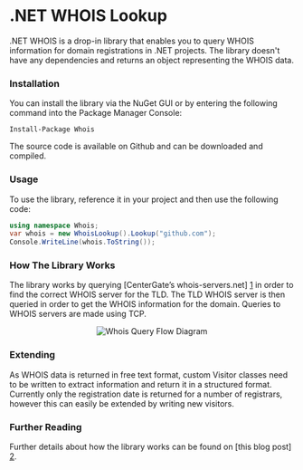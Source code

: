 .NET WHOIS Lookup
=====

.NET WHOIS is a drop-in library that enables you to query WHOIS information for domain registrations in .NET projects.  The library doesn't have any dependencies and returns an object representing the WHOIS data.

### Installation

You can install the library via the NuGet GUI or by entering the following command into the Package Manager Console:

    Install-Package Whois
    
The source code is available on Github and can be downloaded and compiled.

### Usage

To use the library, reference it in your project and then use the following code:

```csharp
using namespace Whois;
var whois = new WhoisLookup().Lookup("github.com");
Console.WriteLine(whois.ToString());
```

### How The Library Works

The library works by querying [CenterGate’s whois-servers.net] [1] in order to find the correct WHOIS server for the TLD.
The TLD WHOIS server is then queried in order to get the WHOIS information for the domain.  Queries to WHOIS servers are 
made using TCP.

<div style="text-align: center;">
    <img src="https://raw.github.com/flipbit/whois/master/Docs/Workflow.png" alt="Whois Query Flow Diagram" />
</div>

### Extending

As WHOIS data is returned in free text format, custom Visitor classes need to be written to extract information
and return it in a structured format.  Currently only the registration date is returned for a number of registrars,
however this can easily be extended by writing new visitors.

### Further Reading

Further details about how the library works can be found on [this blog post] [2].

  [1]: http://www.centergate.com/                                           "CenterGate's WHOIS lookup service"
  [2]: http://flipbit.co.uk/2009/06/querying-whois-server-data-with-c.html  "Querying WHOIS server data with C#"
